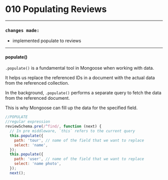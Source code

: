 # 010 Populating Reviews

---

### `changes made:`

- implemented populate to reviews

---

#### populate()

`.populate()` is a fundamental tool in Mongoose when working with data.

It helps us replace the referenced IDs in a document with the actual data from the referenced collection.

In the background, `.populate()` performs a separate query to fetch the data from the referenced document.

This is why Mongoose can fill up the data for the specified field.

```js
//POPULATE
//regular expression
reviewSchema.pre(/^find/, function (next) {
  // In pre middleware, `this` refers to the current query
  this.populate({
    path: 'tour', // name of the field that we want to replace
    select: 'name',
  });
  this.populate({
    path: 'user', // name of the field that we want to replace
    select: 'name photo',
  });
  next();
```
